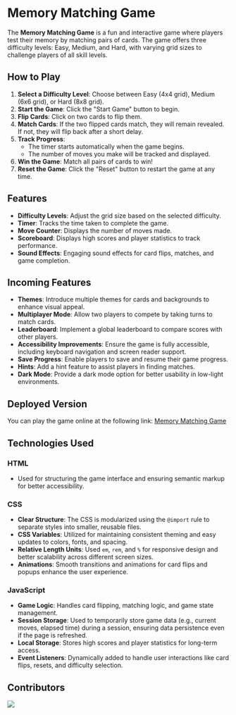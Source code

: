 # Memory Matching Game

The **Memory Matching Game** is a fun and interactive game where players test their memory by matching pairs of cards. The game offers three difficulty levels: Easy, Medium, and Hard, with varying grid sizes to challenge players of all skill levels.

## How to Play

1. **Select a Difficulty Level**: Choose between Easy (4x4 grid), Medium (6x6 grid), or Hard (8x8 grid).
2. **Start the Game**: Click the "Start Game" button to begin.
3. **Flip Cards**: Click on two cards to flip them.
4. **Match Cards**: If the two flipped cards match, they will remain revealed. If not, they will flip back after a short delay.
5. **Track Progress**:
   - The timer starts automatically when the game begins.
   - The number of moves you make will be tracked and displayed.
6. **Win the Game**: Match all pairs of cards to win!
7. **Reset the Game**: Click the "Reset" button to restart the game at any time.

## Features

- **Difficulty Levels**: Adjust the grid size based on the selected difficulty.
- **Timer**: Tracks the time taken to complete the game.
- **Move Counter**: Displays the number of moves made.
- **Scoreboard**: Displays high scores and player statistics to track performance.
- **Sound Effects**: Engaging sound effects for card flips, matches, and game completion.

## Incoming Features

- **Themes**: Introduce multiple themes for cards and backgrounds to enhance visual appeal.
- **Multiplayer Mode**: Allow two players to compete by taking turns to match cards.
- **Leaderboard**: Implement a global leaderboard to compare scores with other players.
- **Accessibility Improvements**: Ensure the game is fully accessible, including keyboard navigation and screen reader support.
- **Save Progress**: Enable players to save and resume their game progress.
- **Hints**: Add a hint feature to assist players in finding matches.
- **Dark Mode**: Provide a dark mode option for better usability in low-light environments.

## Deployed Version

You can play the game online at the following link: [Memory Matching Game](https://your-deployed-link.com)

## Technologies Used

### HTML

- Used for structuring the game interface and ensuring semantic markup for better accessibility.

### CSS

- **Clear Structure**: The CSS is modularized using the `@import` rule to separate styles into smaller, reusable files.
- **CSS Variables**: Utilized for maintaining consistent theming and easy updates to colors, fonts, and spacing.
- **Relative Length Units**: Used `em`, `rem`, and `%` for responsive design and better scalability across different screen sizes.
- **Animations**: Smooth transitions and animations for card flips and popups enhance the user experience.

### JavaScript

- **Game Logic**: Handles card flipping, matching logic, and game state management.
- **Session Storage**: Used to temporarily store game data (e.g., current moves, elapsed time) during a session, ensuring data persistence even if the page is refreshed.
- **Local Storage**: Stores high scores and player statistics for long-term access.
- **Event Listeners**: Dynamically added to handle user interactions like card flips, resets, and difficulty selection.

## Contributors

<a href="https://github.com/yosifshaban6/Memory-Matching-Game/graphs/contributors">
  <img src="https://contrib.rocks/image?repo=yosifshaban6/Memory-Matching-Game" />
</a>
